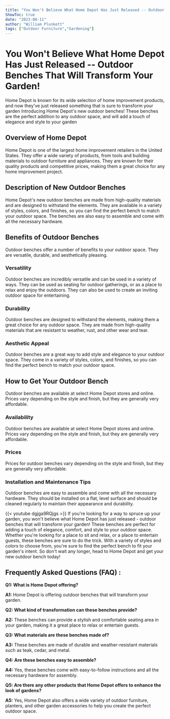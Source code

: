 ```yaml
---
title: "You Won't Believe What Home Depot Has Just Released -- Outdoor Benches That Will Transform Your Garden!"
ShowToc: true 
date: "2023-08-11"
author: "William Plunkett" 
tags: ["Outdoor Furniture","Gardening"]
---
```

# You Won't Believe What Home Depot Has Just Released -- Outdoor Benches That Will Transform Your Garden!

Home Depot is known for its wide selection of home improvement products, and now they've just released something that is sure to transform your garden Introducing Home Depot's new outdoor benches! These benches are the perfect addition to any outdoor space, and will add a touch of elegance and style to your garden

## Overview of Home Depot

Home Depot is one of the largest home improvement retailers in the United States. They offer a wide variety of products, from tools and building materials to outdoor furniture and appliances. They are known for their quality products and competitive prices, making them a great choice for any home improvement project. 

## Description of New Outdoor Benches

Home Depot's new outdoor benches are made from high-quality materials and are designed to withstand the elements. They are available in a variety of styles, colors, and finishes, so you can find the perfect bench to match your outdoor space. The benches are also easy to assemble and come with all the necessary hardware. 

## Benefits of Outdoor Benches

Outdoor benches offer a number of benefits to your outdoor space. They are versatile, durable, and aesthetically pleasing. 

### Versatility

Outdoor benches are incredibly versatile and can be used in a variety of ways. They can be used as seating for outdoor gatherings, or as a place to relax and enjoy the outdoors. They can also be used to create an inviting outdoor space for entertaining. 

### Durability

Outdoor benches are designed to withstand the elements, making them a great choice for any outdoor space. They are made from high-quality materials that are resistant to weather, rust, and other wear and tear. 

### Aesthetic Appeal

Outdoor benches are a great way to add style and elegance to your outdoor space. They come in a variety of styles, colors, and finishes, so you can find the perfect bench to match your outdoor space. 

## How to Get Your Outdoor Bench

Outdoor benches are available at select Home Depot stores and online. Prices vary depending on the style and finish, but they are generally very affordable. 

### Availability

Outdoor benches are available at select Home Depot stores and online. Prices vary depending on the style and finish, but they are generally very affordable. 

### Prices

Prices for outdoor benches vary depending on the style and finish, but they are generally very affordable. 

### Installation and Maintenance Tips

Outdoor benches are easy to assemble and come with all the necessary hardware. They should be installed on a flat, level surface and should be cleaned regularly to maintain their appearance and durability.

{{< youtube dgjga9RQjgs >}} 
If you're looking for a way to spruce up your garden, you won't believe what Home Depot has just released - outdoor benches that will transform your garden! These benches are perfect for adding a touch of elegance, comfort, and style to your outdoor space. Whether you're looking for a place to sit and relax, or a place to entertain guests, these benches are sure to do the trick. With a variety of styles and colors to choose from, you're sure to find the perfect bench to fit your garden's intent. So don't wait any longer, head to Home Depot and get your new outdoor bench today!

## Frequently Asked Questions (FAQ) :
**Q1: What is Home Depot offering?**

**A1:** Home Depot is offering outdoor benches that will transform your garden.

**Q2: What kind of transformation can these benches provide?**

**A2:** These benches can provide a stylish and comfortable seating area in your garden, making it a great place to relax or entertain guests.

**Q3: What materials are these benches made of?**

**A3:** These benches are made of durable and weather-resistant materials such as teak, cedar, and metal.

**Q4: Are these benches easy to assemble?**

**A4:** Yes, these benches come with easy-to-follow instructions and all the necessary hardware for assembly.

**Q5: Are there any other products that Home Depot offers to enhance the look of gardens?**

**A5:** Yes, Home Depot also offers a wide variety of outdoor furniture, planters, and other garden accessories to help you create the perfect outdoor space.



